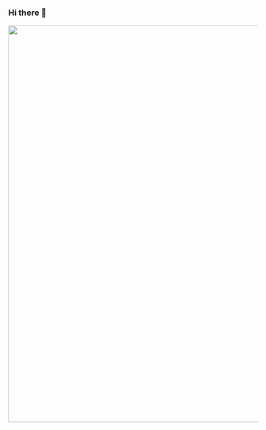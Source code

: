 ### Hi there 👋

<!--
**techguru0/techguru0** is a ✨ _special_ ✨ repository because its `README.md` (this file) appears on your GitHub profile.

Here are some ideas to get you started:

- 🔭 I’m currently working on ...
- 🌱 I’m currently learning ...
- 👯 I’m looking to collaborate on ...
- 🤔 I’m looking for help with ...
- 💬 Ask me about ...
- 📫 How to reach me: ...
- 😄 Pronouns: ...
- ⚡ Fun fact: ...



-->

<p align="center">
  <img src="https://github-readme-stats.vercel.app/api?username=techguru0&show_icons=true&theme=default" width="800">
</p>

